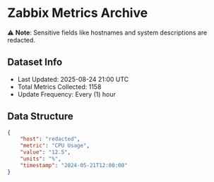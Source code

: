 # Zabbix Metrics Archive

⚠️ **Note**: Sensitive fields like hostnames and system descriptions are redacted.

## Dataset Info
- Last Updated: 2025-08-24 21:00 UTC
- Total Metrics Collected: 1158
- Update Frequency: Every (1) hour

## Data Structure
```json
{
    "host": "redacted",
    "metric": "CPU Usage",
    "value": "12.5",
    "units": "%",
    "timestamp": "2024-05-21T12:00:00"
}
```
